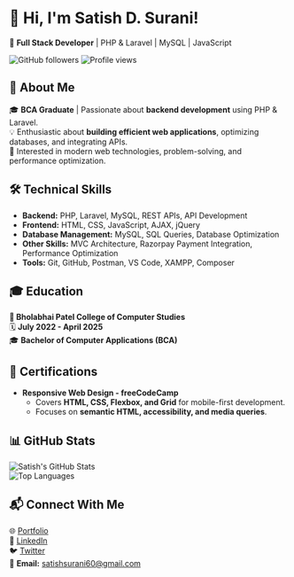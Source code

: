 # 👋 Hi, I'm Satish D. Surani!  

🚀 **Full Stack Developer** | PHP & Laravel | MySQL | JavaScript  

![GitHub followers](https://img.shields.io/github/followers/satishsurani?style=social)
![Profile views](https://komarev.com/ghpvc/?username=satishsurani&color=blue)

## 🔹 About Me  
🎓 **BCA Graduate** | Passionate about **backend development** using PHP & Laravel.  
💡 Enthusiastic about **building efficient web applications**, optimizing databases, and integrating APIs.  
📌 Interested in modern web technologies, problem-solving, and performance optimization.  

## 🛠️ Technical Skills  
- **Backend:** PHP, Laravel, MySQL, REST APIs, API Development  
- **Frontend:** HTML, CSS, JavaScript, AJAX, jQuery  
- **Database Management:** MySQL, SQL Queries, Database Optimization  
- **Other Skills:** MVC Architecture, Razorpay Payment Integration, Performance Optimization  
- **Tools:** Git, GitHub, Postman, VS Code, XAMPP, Composer  

## 🎓 Education  
**📍 Bholabhai Patel College of Computer Studies**  
🗓️ **July 2022 - April 2025**  
🎓 **Bachelor of Computer Applications (BCA)**  

## 📜 Certifications  
- **Responsive Web Design - freeCodeCamp**  
  - Covers **HTML, CSS, Flexbox, and Grid** for mobile-first development.  
  - Focuses on **semantic HTML, accessibility, and media queries**.  

## 📊 GitHub Stats  
![Satish's GitHub Stats](https://github-readme-stats.vercel.app/api?username=satishsurani&show_icons=true&theme=radical)  
![Top Languages](https://github-readme-stats.vercel.app/api/top-langs/?username=satishsurani&layout=compact&theme=radical)  

## 📬 Connect With Me  
🌐 [Portfolio](https://satishsurani.vercel.app/)  
🔗 [LinkedIn](https://linkedin.com/in/satishsurani)  
🐦 [Twitter](https://twitter.com/satishsurani)  
📧 **Email:** satishsurani60@gmail.com  
